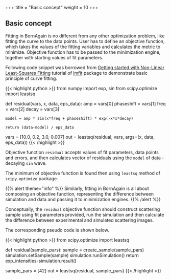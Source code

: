 +++
title = "Basic concept"
weight = 10
+++

## Basic concept

Fitting in BornAgain is no different from any other optimization problem, like fitting the curve to the data points.
User has to define an objective function, which takes the values of the fitting variables and calculates
the metric to minimize.
Objective function has to be passed to the minimization engine, together with starting values of fit parameters.

Following code snippet was borrowed from 
[Getting started with Non-Linear Least-Squares Fitting](https://lmfit.github.io/lmfit-py/intro.html) 
tutorial of [lmfit](https://lmfit.github.io/lmfit-py) package to demonstrate basic principle of curve fitting.

{{< highlight python >}}
from numpy import exp, sin
from scipy.optimize import leastsq

def residual(vars, x, data, eps_data):
    amp = vars[0]
    phaseshift = vars[1]
    freq = vars[2]
    decay = vars[3]

    model = amp * sin(x*freq + phaseshift) * exp(-x*x*decay)

    return (data-model) / eps_data

vars = [10.0, 0.2, 3.0, 0.007]
out = leastsq(residual, vars, args=(x, data, eps_data))
{{< /highlight >}}

Objective function `residual` accepts values of fit parameters, data points and errors, and then calculates vector 
of residuals using the `model` of data - decaying `sin` wave.

The minimum of objective function is found then using `leastsq` method of `scipy.optimize` package.

{{% alert theme="info" %}}
Similarly, fitting in BornAgain is all about composing an objective function, representing the difference between
simulation and data and passing it to minimization engines.
{{% /alert %}}

Conceptually, the `residual` objective function should construct scattering sample using fit parameters provided,
run the simulation and then calculate the difference between experimental and simulated scattering images.

The corresponding pseudo code is shown below.

{{< highlight python >}}
from scipy.optimize import leastsq

def residual(sample_pars):
    sample = create_sample(sample_pars)
    simulation.setSample(sample)
    simulation.runSimulation()
    return exp_intensities-simulation.result()

sample_pars = [42]
out = leastsq(residual, sample_pars)
{{< /highlight >}}



